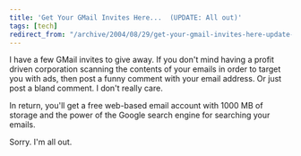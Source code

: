 ```yaml
---
title: 'Get Your GMail Invites Here...  (UPDATE: All out)'
tags: [tech]
redirect_from: "/archive/2004/08/29/get-your-gmail-invites-here-update-all-out.aspx/"
---
```


I have a few GMail invites to give away. If you don't mind having a
profit driven corporation scanning the contents of your emails in order
to target you with ads, then post a funny comment with your email
address. Or just post a bland comment. I don't really care.

In return, you'll get a free web-based email account with 1000 MB of
storage and the power of the Google search engine for searching your
emails.

Sorry. I'm all out.

